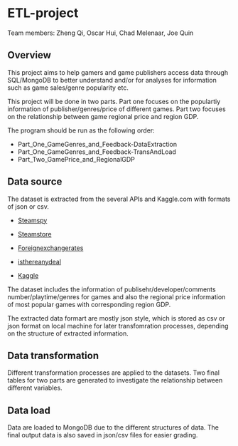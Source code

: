 # ETL-project

Team members: Zheng Qi, Oscar Hui, Chad Melenaar, Joe Quin

## Overview

This project aims to help gamers and game publishers access data through SQL/MongoDB to better understand and/or for analyses for information such as game sales/genre popularity etc.

This project will be done in two parts. Part one focuses on the populartiy information of publisher/genres/price of different games. Part two focuses on the relationship between game regional price and region GDP.

The program should be run as the following order:

* Part_One_GameGenres_and_Feedback-DataExtraction
* Part_One_GameGenres_and_Feedback-TransAndLoad
* Part_Two_GamePrice_and_RegionalGDP

## Data source

The dataset is extracted from the several APIs and Kaggle.com with formats of json or csv.

* [Steamspy](https://steamspy.com/api.php)

* [Steamstore](http://store.steampowered.com/api/appdetails/)

* [Foreignexchangerates](https://exchangeratesapi.io/)

* [isthereanydeal](https://api.isthereanydeal.com/)

* [Kaggle](https://www.kaggle.com/)

The dataset includes the information of publisehr/developer/comments number/playtime/genres for games and also the regional price information of most popular games with corresponding region GDP.

The extracted data formart are mostly json style, which is stored as csv or json format on local machine for later transfomration processes, depending on the structure of extracted information.

## Data transformation

Different transformation processes are applied to the datasets. Two final tables for two parts are generated to investigate the relationship between different variables.

## Data load

Data are loaded to MongoDB due to the different structures of data.
The final output data is also saved in json/csv files for easier grading.